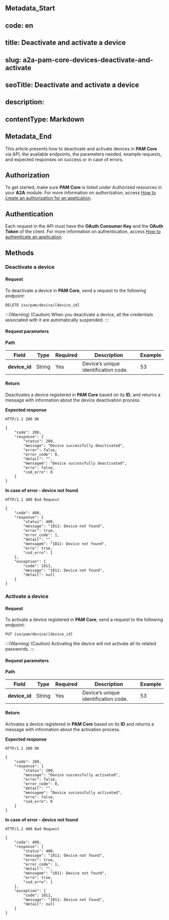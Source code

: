 ## Metadata_Start 
## code: en
## title: Deactivate and activate a device 
## slug: a2a-pam-core-devices-deactivate-and-activate 
## seoTitle: Deactivate and activate a device 
## description:  
## contentType: Markdown 
## Metadata_End
This article presents how to deactivate and activate devices in **PAM Core** via API, the available endpoints, the parameters needed, example requests, and expected responses on success or in case of errors.

## Authorization
To get started, make sure **PAM Core** is listed under Authorized resources in your **A2A** module. For more information on authorization, access [How to create an authorization for an application](/v3-32/docs/a2a-how-to-create-an-authorization-for-an-application).

## Authentication
Each request in the API must have the **OAuth Consumer Key** and the **OAuth Token** of the client. 
For more information on authentication, access [How to authenticate an application](/v3-32/docs/a2a-how-to-authenticate-an-application).

## Methods
### Deactivate a device 
#### Request
To deactivate a device in **PAM Core**, send a request to the following endpoint:

```
DELETE iso/pam/device/[device_id]
```
:::(Warning) (Caution)
When you deactivate a device, all the credentials associated with it are automatically suspended.
:::

#### Request parameters
**Path**

| Field | Type | Required | Description | Example |
| --- | --- | --- | --- | --- |
| **device_id** | String | Yes | Device’s unique identification code. | 53 |

#### Return
Deactivates a device registered in **PAM Core** based on its **ID**, and returns a message with information about the device deactivation process.

**Expected response**

```
HTTP/1.1 200 OK
```

```
{
    "code": 200,
    "response": {
        "status": 200,
        "message": "Device successfully deactivated",
        "error": false,
        "error_code": 0,
        "detail": "",
        "mensagem": "Device successfully deactivated",
        "erro": false,
        "cod_erro": 0
    }
}
```

**In case of error - device not found**

```
HTTP/1.1 400 Bad Request
```
```
{
    "code": 400,
    "response": {
        "status": 400,
        "message": "1011: Device not found",
        "error": true,
        "error_code": 1,
        "detail": "",
        "mensagem": "1011: Device not found",
        "erro": true,
        "cod_erro": 1
    },
    "exception": {
        "code": 1011,
        "message": "1011: Device not found",
        "detail": null
    }
}
```

### Activate a device
#### Request

To activate a device registered in **PAM Core**, send a request to the following endpoint:

```
PUT iso/pam/device/[device_id]
```
:::(Warning) (Caution)
Activating the device will not activate all its related passwords.
:::

#### Request parameters
**Path**

| Field | Type | Required | Description | Example |
| --- | --- | --- | --- | --- |
| **device_id** | String | Yes | Device’s unique identification code. | 53 |

#### Return
Activates a device registered in **PAM Core** based on its **ID** and returns a message with information about the activation process.

**Expected response**

```
HTTP/1.1 200 OK
```

```
{
    "code": 200,
    "response": {
        "status": 200,
        "message": "Device successfully activated",
        "error": false,
        "error_code": 0,
        "detail": "",
        "mensagem": "Device successfully activated",
        "erro": false,
        "cod_erro": 0
    }
}
```

**In case of error -  device not found**

```
HTTP/1.1 400 Bad Request
```
```
{
    "code": 400,
    "response": {
        "status": 400,
        "message": "1011: Device not found",
        "error": true,
        "error_code": 1,
        "detail": "",
        "mensagem": "1011: Device not found",
        "erro": true,
        "cod_erro": 1
    },
    "exception": {
        "code": 1011,
        "message": "1011: Device not found",
        "detail": null
    }
}
```
